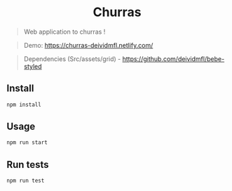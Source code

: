 <h1 align="center">Churras</h1>

> Web application to churras !

> Demo: https://churras-deividmfl.netlify.com/

> Dependencies (Src/assets/grid) - https://github.com/deividmfl/bebe-styled

## Install

```sh
npm install
```

## Usage

```sh
npm run start
```

## Run tests

```sh
npm run test
```
